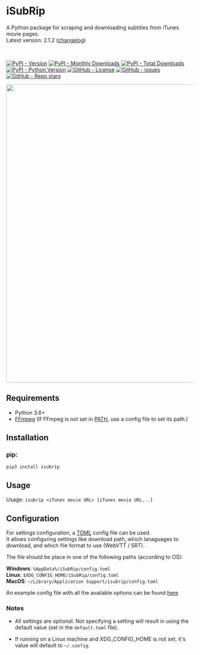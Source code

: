 # iSubRip
A Python package for scraping and downloading subtitles from iTunes movie pages.  
Latest version: 2.1.2 ([changelog](https://github.com/MichaelYochpaz/iSubRip/blob/main/CHANGELOG.md))  

<br/>
  
[![PyPI - Version](https://img.shields.io/pypi/v/isubrip)](https://python.org/pypi/isubrip)
[![PyPI - Monthly Downloads](https://pepy.tech/badge/isubrip/month)](https://pepy.tech/project/isubrip)
[![PyPI - Total Downloads](https://pepy.tech/badge/isubrip)](https://python.org/pypi/isubrip)
[![PyPI - Python Version](https://img.shields.io/pypi/pyversions/isubrip)](https://python.org/pypi/isubrip)
[![GitHub - License](https://img.shields.io/github/license/MichaelYochpaz/iSubRip)](https://github.com/MichaelYochpaz/iSubRip/blob/main/LICENSE)
[![GitHub - issues](https://img.shields.io/github/issues/MichaelYochpaz/iSubRip)](https://github.com/MichaelYochpaz/iSubRip/issues)
[![GitHub - Repo stars](https://img.shields.io/github/stars/MichaelYochpaz/iSubRip.svg?color=yellow)](https://github.com/MichaelYochpaz/iSubRip)
  
<p align="center">
  <a href="#"><img src="https://user-images.githubusercontent.com/8832013/151677574-0539aa8b-7f88-4ae8-a85d-948c5338c873.png" width="800"></a>
</p>


##  Requirements
* Python 3.6+
* [FFmpeg](https://github.com/FFmpeg/FFmpeg) (If FFmpeg is not set in [PATH](https://en.wikipedia.org/wiki/PATH_(variable)), use a config file to set its path.)

##  Installation
### pip:
```
pip3 install isubrip
```

## Usage
Usage: ```isubrip <iTunes movie URL> [iTunes movie URL...]```  

## Configuration
For settings configuration, a [TOML](https://toml.io) config file can be used.  
It allows configuring settings like download path, which lanaguages to download, and which file format to use (WebVTT / SRT).  

The file should be place in one of the following paths (according to OS): 

**Windows**: ```%AppData%/iSubRip/config.toml```  
**Linux**: ```$XDG_CONFIG_HOME/iSubRip/config.toml```  
**MacOS**: ```~/Library/Application Support/isubrip/config.toml```  

An example config file with all the available options can be found [here](https://github.com/MichaelYochpaz/iSubRip/blob/main/config.toml)

### Notes
* All settings are optional. Not specifying a setting will result in using the default value (set in the `default.toml` file).

* If running on a Linux machine and XDG_CONFIG_HOME is not set, it's value will default to `~/.config`.

